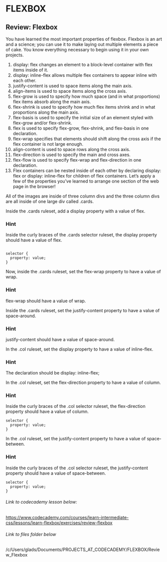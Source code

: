 
# FLEXBOX

## Review: Flexbox

You have learned the most important properties of flexbox. Flexbox is an art and a science; you can use it to make laying out multiple elements a piece of cake. You know everything necessary to begin using it in your own projects.

1. display: flex changes an element to a block-level container with flex items inside of it.
2. display: inline-flex allows multiple flex containers to appear inline with each other.
3. justify-content is used to space items along the main axis.
4. align-items is used to space items along the cross axis.
5. flex-grow is used to specify how much space (and in what proportions) flex items absorb along the main axis.
6. flex-shrink is used to specify how much flex items shrink and in what proportions along the main axis.
7. flex-basis is used to specify the initial size of an element styled with flex-grow and/or flex-shrink.
8. flex is used to specify flex-grow, flex-shrink, and flex-basis in one declaration.
9. flex-wrap specifies that elements should shift along the cross axis if the flex container is not large enough.
10. align-content is used to space rows along the cross axis.
11. flex-direction is used to specify the main and cross axes.
12. flex-flow is used to specify flex-wrap and flex-direction in one declaration.
13. Flex containers can be nested inside of each other by declaring display: flex or display: inline-flex for children of flex containers.
Let’s apply a few of the properties you’ve learned to arrange one section of the web page in the browser!

All of the images are inside of three column divs and the three column divs are all inside of one large div called .cards.

Inside the .cards ruleset, add a display property with a value of flex.

### Hint
Inside the curly braces of the .cards selector ruleset, the display property should have a value of flex.

```

selector {
  property: value;
}

````
Now, inside the .cards ruleset, set the flex-wrap property to have a value of wrap.

### Hint
flex-wrap should have a value of wrap.

Inside the .cards ruleset, set the justify-content property to have a value of space-around.

### Hint
justify-content should have a value of space-around.

In the .col ruleset, set the display property to have a value of inline-flex.

### Hint
The declaration should be display: inline-flex;

In the .col ruleset, set the flex-direction property to have a value of column.

### Hint
Inside the curly braces of the .col selector ruleset, the flex-direction property should have a value of column.

```
selector {
  property: value;
}

```
In the .col ruleset, set the justify-content property to have a value of space-between.

### Hint
Inside the curly braces of the .col selector ruleset, the justify-content property should have a value of space-between.

```
selector {
  property: value;
}
```
###### Link to codecademy lesson below:
https://www.codecademy.com/courses/learn-intermediate-css/lessons/learn-flexbox/exercises/review-flexbox
###### Link to files folder below
/c/Users/glads/Documents/PROJECTS_AT_CODECADEMY/FLEXBOX/Review_Flexbox
